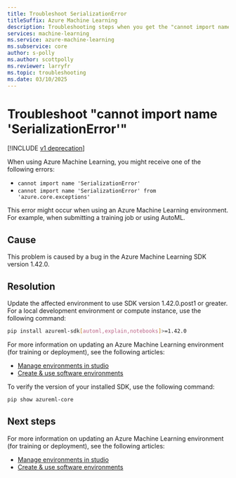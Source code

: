 ```yaml
---
title: Troubleshoot SerializationError
titleSuffix: Azure Machine Learning
description: Troubleshooting steps when you get the "cannot import name 'SerializationError'" message.
services: machine-learning
ms.service: azure-machine-learning
ms.subservice: core
author: s-polly
ms.author: scottpolly
ms.reviewer: larryfr
ms.topic: troubleshooting 
ms.date: 03/10/2025
---
```



# Troubleshoot "cannot import name 'SerializationError'"

[!INCLUDE [v1 deprecation](../includes/sdk-v1-deprecation.md)]

When using Azure Machine Learning, you might receive one of the following errors:

* `cannot import name 'SerializationError'`
* `cannot import name 'SerializationError' from 'azure.core.exceptions'`

This error might occur when using an Azure Machine Learning environment. For example, when submitting a training job or using AutoML.

## Cause

This problem is caused by a bug in the Azure Machine Learning SDK version 1.42.0.

## Resolution

Update the affected environment to use SDK version 1.42.0.post1 or greater. For a local development environment or compute instance, use the following command:

```bash
pip install azureml-sdk[automl,explain,notebooks]>=1.42.0
```

For more information on updating an Azure Machine Learning environment (for training or deployment), see the following articles:

* [Manage environments in studio](../how-to-manage-environments-in-studio.md#rebuild-an-environment)
* [Create & use software environments](how-to-use-environments.md)

To verify the version of your installed SDK, use the following command:

```bash
pip show azureml-core
```

## Next steps

For more information on updating an Azure Machine Learning environment (for training or deployment), see the following articles:

* [Manage environments in studio](../how-to-manage-environments-in-studio.md#rebuild-an-environment)
* [Create & use software environments](how-to-use-environments.md)